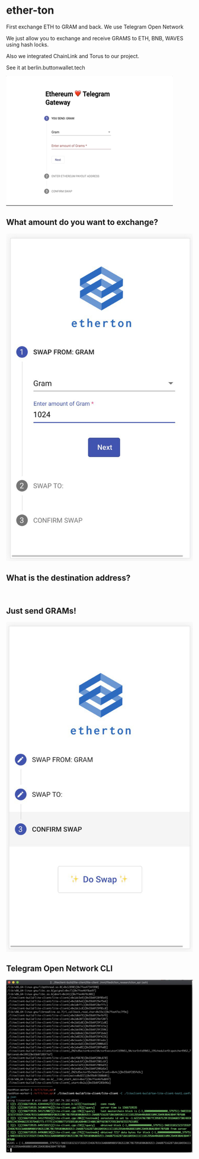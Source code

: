 # ether-ton
First exchange ETH to GRAM and back. We use Telegram Open Network 

We just allow you to exchange and receive GRAMS to ETH, BNB, WAVES using hash locks.

Also we integrated ChainLink and Torus to our project.

See it at berlin.buttonwallet.tech

<img src="https://github.com/button-tech/gram-eth/blob/master/docs/torus.gif?raw=true" alt="" data-canonical-src="https://github.com/button-tech/gram-eth/blob/master/docs/torus.gif?raw=true" width="450" height="350" />

## What amount do you want to exchange?
<img src="https://github.com/button-tech/gram-eth/blob/master/img/amount.jpg" alt="" data-canonical-src="https://github.com/button-tech/gram-eth/blob/master/img/amount.jpg" />

## What is the destination address?
<img src="https://github.com/button-tech/gram-eth/blob/master/img/send.jpg" alt="" data-canonical-src="https://github.com/button-tech/gram-eth/blob/master/img/send.jpg" />

## Just send GRAMs!
<img src="https://github.com/button-tech/gram-eth/blob/master/img/done.jpg" alt="" data-canonical-src="https://github.com/button-tech/gram-eth/blob/master/img/done.jpg" />

## Telegram Open Network CLI
<img src="https://github.com/button-tech/gram-eth/blob/master/img/cli.jpg" alt="" data-canonical-src="https://github.com/button-tech/gram-eth/blob/master/img/cli.jpg" />

